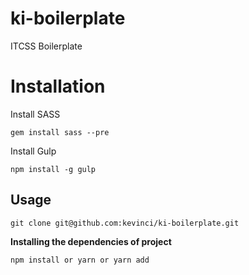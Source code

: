 # ki-boilerplate
ITCSS Boilerplate

# Installation

Install SASS
```shell
gem install sass --pre
```

Install Gulp
```shell
npm install -g gulp
```

## Usage

```shell
git clone git@github.com:kevinci/ki-boilerplate.git
```
**Installing the dependencies of project**
```shell
npm install or yarn or yarn add
```
